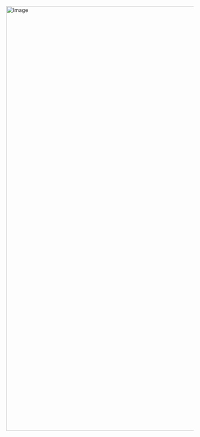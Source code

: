 <img width="1919" height="1143" alt="Image" src="https://github.com/user-attachments/assets/ff15c386-c7e9-41b3-98b9-0d938c89d2e9" />
